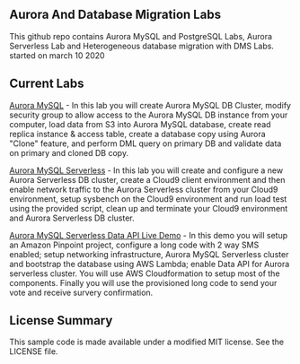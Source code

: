 ## Aurora And Database Migration Labs

This github repo contains Aurora MySQL and PostgreSQL Labs, Aurora Serverless Lab and Heterogeneous database migration with DMS Labs.
started on march 10 2020
## Current Labs

[Aurora MySQL](https://github.com/aws-samples/aurora-and-database-migration-labs/blob/master/Labs/Aurora%20MySQL/Aurora%20MySQL%20Hands%20On%20Lab%20Manual%202.1.pdf) - In this lab you will create Aurora MySQL DB Cluster, modify security group to allow access to the Aurora MySQL DB instance from your computer, load data from S3 into Aurora MySQL database, create read replica instance & access table, create a database copy using Aurora "Clone" feature, and perform DML query on primary DB and validate data on primary and cloned DB copy.

[Aurora MySQL Serverless](https://github.com/aws-samples/aurora-and-database-migration-labs/blob/master/Labs/Aurora%20MySQL/Amazon%20Aurora%20Serverless%20for%20MySQL%20Lab.pdf) - In this lab you will create and configure a new Aurora Serverless DB cluster, create a Cloud9 client environment and then enable network traffic to the Aurora Serverless cluster from your Cloud9 environment, setup sysbench on the Cloud9 environment and run load test using the provided script, clean up and terminate your Cloud9 environment and Aurora Serverless DB cluster.

[Aurora MySQL Serverless Data API Live Demo](https://github.com/aws-samples/aurora-and-database-migration-labs/blob/master/Labs/Aurora%20MySQL/Aurora%20MySQL%20Serverless%20Data%20API%20Live%20Demo.pdf) - In this demo you will setup an Amazon Pinpoint project, configure a long code with 2 way SMS enabled; setup networking infrastructure, Aurora MySQL Serverless cluster and bootstrap the database using AWS Lambda; enable Data API for Aurora serverless cluster. You will use AWS Cloudformation to setup most of the components. Finally you will use the provisioned long code to send your vote and receive survery confirmation.

## License Summary

This sample code is made available under a modified MIT license. See the LICENSE file.
